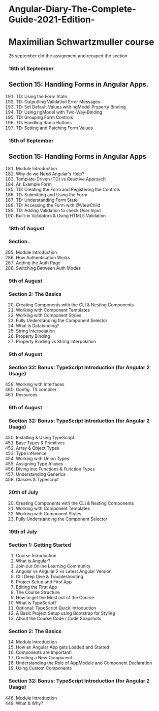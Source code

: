 # Angular-Diary-The-Complete-Guide-2021-Edition-
# Maximilian Schwartzmuller course

25 september did the assignment and recaped the section

### 16th of September
## Section 15: Handling Forms in Angular Apps.
191. TD: Using the Form State
192. TD: Outputting Validation Error Messages
193. TD: Set Default Values with ngModel Property Binding
194. TD: Using ngModel with Two-Way-Binding
195. TD: Grouping Form Controls
196. TD: Handling Radio Buttons
197. TD: Setting and Patching Form Values


### 15th of September
## Section 15: Handling Forms in Angular Apps

181. Module Introduction
182. Why do we Need Angular's Help?
183. Template-Driven (TD) vs Reactive Approach
184. An Example Form
185. TD: Creating the Form and Registering the Controls
186. TD: Submitting and Using the Form
187. TD: Understanding Form State
188. TD: Accessing the Form with @ViewChild
189. TD: Adding Validation to check User Input
190. Built-in Validators & Using HTML5 Validation

### 18th of August
### Section..
285. Module Introduction
286. How Authentication Works
287. Adding the Auth Page
288. Switching Between Auth Modes

### 9th of August
### Section 2: The Basics
20. Creating Components with the CLI & Nesting Components
21. Working with Component Templates
22. Working with Component Styles
23. Fully Understanding the Component Selector
25. What is Databinding?
26. String Interpolation
27. Property Binding
28. Property Binding vs String Interpolation

### 9th of August
### Section 32: Bonus: TypeScript Introduction (for Angular 2 Usage)
459. Working with Interfaces
460. Config. TS compiler
461. Resources

### 6th of August
### Section 32: Bonus: TypeScript Introduction (for Angular 2 Usage)

450. Installing & Using TypeScript
451. Base Types & Primitives
452. Array & Object Types
453. Type Inference
454. Working with Union Types
455. Assigning Type Aliases
456. Diving into Functions & Function Types
457. Understanding Generics
458. Classes & Typescript


### 20th of July

20. Creating Components with the CLI & Nesting Components
21. Working with Component Templates
22. Working with Component Styles
23. Fully Understanding the Component Selector

### 19th of July
### Section 1: Getting Started
1. Course Introduction
2. What is Angular?
3. Join our Online Learning Community
4. Angular vs Angular 2 vs Latest Angular
Version
5. CLI Deep Dive & Troubleshooting
6. Project Setup and First App
7. Editing the First App
8. The Course Structure
9. How to get the Most out of the Course
10. What is TypeScript?
11. Optional: TypeScript Quick Introduction
12. A Basic Project Setup using Bootstrap for
Styling
13. About the Course Code / Code Snapshots

### Section 2: The Basics
14. Module Introduction
15. How an Angular App gets Loaded and
Started
16. Components are Important!
17. Creating a New Component
18. Understanding the Role of AppModule
and Component Declaration
19. Using Custom Components

### Section 32: Bonus: TypeScript Introduction (for Angular 2 Usage)
448. Module Introduction
449. What & Why?
